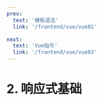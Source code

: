 ```yaml
---
prev:
  text: '模板语法'
  link: '/frontend/vue/vue01'

next:
  text: 'Vue指令'
  link: '/frontend/vue/vue03'
---
```


# 2. 响应式基础
